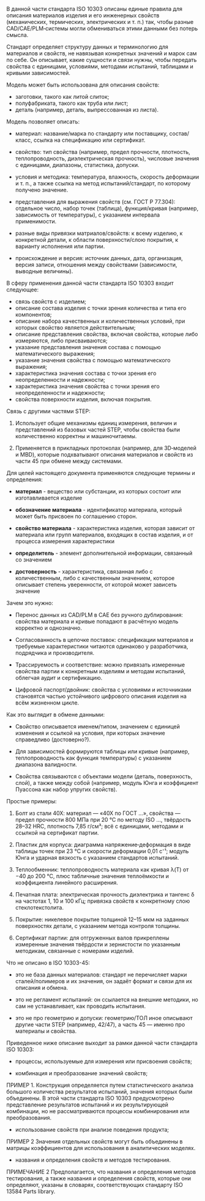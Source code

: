В данной части стандарта ISO 10303 описаны единые правила для описания материалов изделия и его инженерных свойств (механических, термических, электрических и т. п.) так, чтобы разные CAD/CAE/PLM‑системы могли обмениваться этими данными без потерь смысла.

Стандарт определяет структуру данных и терминологию для материалов и свойств, не навязывая конкретных значений и марок сам по себе. Он описывает, какие сущности и связи нужны, чтобы передать свойства с единицами, условиями, методами испытаний, таблицами и кривыми зависимостей.

Модель может быть использована для описания свойств:
- заготовки, такого как литой слиток; 
- полуфабриката, такого как труба или лист;
- деталь (например, деталь, выпрессованная из листа).

Модель позволяет описать:

- материал: название/марка по стандарту или поставщику, состав/класс, ссылка на спецификацию или сертификат.

- свойство: тип свойства (например, предел прочности, плотность, теплопроводность, диэлектрическая прочность), числовые значения с единицами, диапазоны, статистика, допуски.

- условия и методика: температура, влажность, скорость деформации и т. п., а также ссылка на метод испытаний/стандарт, по которому получено значение.

- представления для выражения свойств (см. ГОСТ Р 77.304): отдельное число, набор точек (таблица), функция/кривая (например, зависимость от температуры), с указанием интервала применимости.

- разные виды привязки матриалов/свойств: к всему изделию, к конкретной детали, к области поверхности/слою покрытия, к варианту исполнения или партии.

- происхождение и версия: источник данных, дата, организация, версия записи, отношения между свойствами (зависимости, выводные величины).


 В сферу применения данной части стандарта ISO 10303 входит следующее:
- связь свойств с изделием;
- описание состава изделия с точки зрения количества и типа его компонентов;
- описание набора качественных и количественных условий, при которых свойство является действительным;
- описание представления свойства, включая свойства, которые либо измеряются, либо присваиваются;
- указание представления значения состава с помощью математического выражения;
- указание значения свойства с помощью математического выражения;
- характеристика значения состава с точки зрения его неопределенности и надежности;
- характеристика значения свойства с точки зрения его неопределенности и надежности;
- свойства поверхности изделия, включая покрытия.


Связь с другими частями STEP:

1) Использует общие механизмы единиц измерения, величин и представлений из базовых частей STEP, чтобы свойства были количественно корректны и машиночитаемы.

2) Применяется в прикладных протоколах (например, для 3D‑моделей и МBD), которые подхватывают описания материалов и свойств из части 45 при обмене между системами.


Для целей настоящего документа применяются следующие термины и определения:

- **материал** - вещество или субстанции, из которых состоит или изготавливается изделие

- **обозначение материала** - идентификатор материала, который может быть присвоен по соглашению сторон.

- **свойство материала** - характеристика изделия, которая зависит от материала или групп материалов, входящих в состав изделия, и от процесса измерения характеристики

- **определитель** - элемент дополнительной информации, связанный со значением

- **достоверность** - характеристика, связанная либо с количественным, либо с качественным значением, которое описывает степень уверенности, от которой может зависеть значение


Зачем это нужно: 

- Перенос данных из CAD/PLM в CAE без ручного дублирования: свойства материала и кривые попадают в расчётную модель корректно и однозначно.

- Согласованность в цепочке поставок: спецификации материалов и требуемые характеристики читаются одинаково у разработчика, подрядчика и производителя.

- Трассируемость и соответствие: можно привязать измеренные свойства партии к конкретным изделиям и методам испытаний, облегчая аудит и сертификацию.

- Цифровой паспорт/двойник: свойства с условиями и источниками становятся частью устойчивого цифрового описания изделия на всём жизненном цикле.


Как это выглядит в обмене данными:

- Свойство описывается именем/типом, значением с единицей изменения и ссылкой на условия, при которых значение справедливо (достоверно?).

- Для зависимостей формируются таблицы или кривые (например, теплопроводность как функция температуры) с указанием диапазона валидности.

- Свойства связываются с объектами модели (деталь, поверхность, слой), а также между собой (например, модуль Юнга и коэффициент Пуассона как набор упругих свойств).

Простые примеры:

1) Болт из стали 40Х: материал — «40Х по ГОСТ …», свойства — предел прочности 800 МПа при 20 °C по методу ISO …, твёрдость 28–32 HRC, плотность 7,85 г/см³; всё с единицами, методами и ссылкой на сертификат партии.

2) Пластик для корпуса: диаграмма напряжение‑деформация в виде таблицы точек при 23 °C и скорости деформации 0,01 с⁻¹; модуль Юнга и ударная вязкость с указанием стандартов испытаний.

3) Теплообменник: теплопроводность материала как кривая λ(T) от −40 до 200 °C, плюс табличные значения теплоёмкости и коэффициента линейного расширения.

4) Печатная плата: электрическая прочность диэлектрика и тангенс δ на частотах 1, 10 и 100 кГц; привязка свойств к конкретному слою стеклотекстолита.

5) Покрытие: никелевое покрытие толщиной 12–15 мкм на заданных поверхностях детали, с указанием метода контроля толщины.

6) Сертификат партии: для отгруженных валов прикреплены измеренные значения твёрдости и зернистости по указанным методикам, связанные с номерами изделий.





Что не описано в ISO 10303-45:

- это не база данных материалов: стандарт не перечисляет марки сталей/полимеров и их значения, он задаёт формат и связи для их описания и обмена.

- это не регламент испытаний: он ссылается на внешние методики, но сам не устанавливает, как проводить испытания.

- это не про геометрию и допуски: геометрию/ТОЛ иное описывают другие части STEP (например, 42/47), а часть 45 — именно про материалы и свойства.



Приведенное ниже описание выходит за рамки данной части стандарта ISO 10303:

- процессы, используемые для измерения или присвоения свойств;
  
- комбинация и преобразование значений свойств;

ПРИМЕР 1. Конструкция определяется путем статистического анализа большого количества результатов испытаний, значения которых были объединены. В этой части стандарта ISO 10303 предусмотрено представление результатов испытаний и их результирующей комбинации, но не рассматриваются процессы комбинирования или преобразования.

- использование свойств при анализе поведения продукта;

ПРИМЕР 2 Значения отдельных свойств могут быть объединены в матрицы коэффициентов для использования в аналитических моделях.

- названия и определения свойств и методов тестирования.

ПРИМЕЧАНИЕ 2 Предполагается, что названия и определения методов тестирования, а также названия и определения свойств, которые они определяют, указаны в словарях, соответствующих стандарту ISO 13584 Parts library.